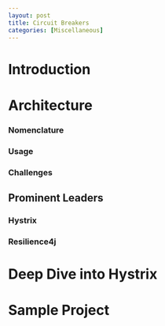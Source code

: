 ```yaml
---
layout: post
title: Circuit Breakers
categories: [Miscellaneous]
---
```


# Introduction

# Architecture

### Nomenclature

### Usage

### Challenges

## Prominent Leaders

### Hystrix

### Resilience4j

# Deep Dive into Hystrix

# Sample Project
